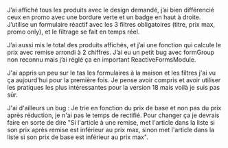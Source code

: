 J’ai affiché tous les produits avec le design demandé, j’ai bien différencié ceux en promo avec une bordure verte et un badge en haut à droite.
J’utilise un formulaire réactif avec les 3 filtres obligatoires (titre, prix max, promo only), et le filtrage se fait en temps réel.

J’ai aussi mis le total des produits affichés, et j’ai une fonction qui calcule le prix avec remise arrondi à 2 chiffres.
J’ai eu un petit bug avec formGroup non reconnu mais j’ai réglé ça en important ReactiveFormsModule.

J'ai appris un peu sur le tas les formulaires à la maison et les filtres j'ai vu ça aujourd'hui pour la première fois. Je pense avoir compris et avoir utiliser les pratiques les plus intéressantes pour la version 18 mais voilà je suis pas sûr.

J'ai d'ailleurs un bug : Je trie en fonction du prix de base et non pas du prix après réduction, je n'ai pas le temps de rectifié.
Pour changer ça je devrais faire en sorte de dire "Si l'article à une remise, met l'article dans la liste si son prix après remise est inférieur au prix max, sinon met l'article dans la liste si son prix de base est inférieur au prix max".
